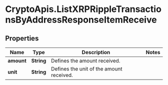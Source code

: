 # CryptoApis.ListXRPRippleTransactionsByAddressResponseItemReceive

## Properties

Name | Type | Description | Notes
------------ | ------------- | ------------- | -------------
**amount** | **String** | Defines the amount received. | 
**unit** | **String** | Defines the unit of the amount received. | 


